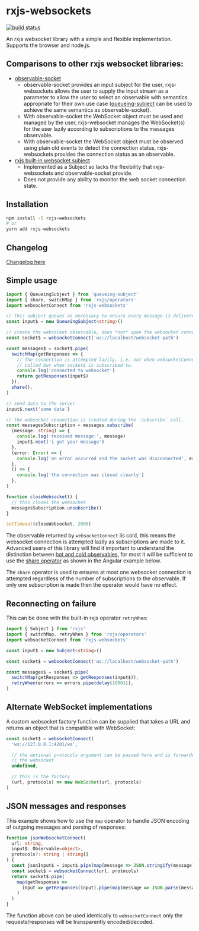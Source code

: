 # rxjs-websockets

[![build status](https://circleci.com/gh/ohjames/rxjs-websockets.png?style=shield)](https://circleci.com/gh/ohjames/rxjs-websockets)

An rxjs websocket library with a simple and flexible implementation. Supports the browser and node.js.

## Comparisons to other rxjs websocket libraries:

 * [observable-socket](https://github.com/killtheliterate/observable-socket)
   * observable-socket provides an input subject for the user, rxjs-websockets allows the user to supply the input stream as a parameter to allow the user to select an observable with semantics appropriate for their own use case ([queueing-subject](https://github.com/ohjames/queueing-subject) can be used to achieve the same semantics as observable-socket).
   * With observable-socket the WebSocket object must be used and managed by the user, rxjs-websocket manages the WebSocket(s) for the user lazily according to subscriptions to the messages observable.
   * With observable-socket the WebSocket object must be observed using plain old events to detect the connection status, rxjs-websockets provides the connection status as an observable.
 * [rxjs built-in websocket subject](https://github.com/ReactiveX/rxjs/blob/next/src/observable/dom/webSocket.ts)
   * Implemented as a Subject so lacks the flexibility that rxjs-websockets and observable-socket provide.
   * Does not provide any ability to monitor the web socket connection state.

## Installation

```bash
npm install -S rxjs-websockets
# or
yarn add rxjs-websockets
```

## Changelog

[Changelog here](changelog.markdown)

## Simple usage

```typescript
import { QueueingSubject } from 'queueing-subject'
import { share, switchMap } from 'rxjs/operators'
import websocketConnect from 'rxjs-websockets'

// this subject queues as necessary to ensure every message is delivered
const input$ = new QueueingSubject<string>()

// create the websocket observable, does *not* open the websocket connection
const socket$ = websocketConnect('ws://localhost/websocket-path')

const messages$ = socket$.pipe(
  switchMap(getResponses => {
    // The connection is attempted lazily, i.e. not when websocketConnect is
    // called but when socket$ is subscribed to.
    console.log('connected to websocket')
    return getResponses(input$)
  }),
  share(),
)

// send data to the server
input$.next('some data')

// the websocket connection is created during the `subscribe` call.
const messagesSubscription = messages.subscribe(
  (message: string) => {
    console.log('received message:', message)
    input$.next('i got your message')
  },
  (error: Error) => {
    console.log('an error occurred and the socket was disconnected', error)
  },
  () => {
    console.log('the connection was closed cleanly')
  },
)

function closeWebsocket() {
  // this closes the websocket
  messagesSubscription.unsubscribe()
}

setTimeout(closeWebsocket, 2000)
```

The observable returned by `websocketConnect` iis cold, this means the websocket connection is attempted lazily as subscriptions are made to it. Advanced users of this library will find it important to understand the distinction between [hot and cold observables](https://blog.thoughtram.io/angular/2016/06/16/cold-vs-hot-observables.html), for most it will be sufficient to use the [share operator](http://reactivex.io/rxjs/class/es6/Observable.js~Observable.html#instance-method-share) as shown in the Angular example below.

The `share` operator is used to ensures at most one websocket connection is attempted regardless of the number of subscriptions to the observable. If only one subscription is made then the operator would have no effect.

## Reconnecting on failure

This can be done with the built-in rxjs operator `retryWhen`:

```typescript
import { Subject } from 'rxjs'
import { switchMap, retryWhen } from 'rxjs/operators'
import websocketConnect from 'rxjs-websockets'

const input$ = new Subject<string>()

const socket$ = websocketConnect('ws://localhost/websocket-path')

const messages$ = socket$.pipe(
  switchMap(getResponses => getResponses(input$)),
  retryWhen(errors => errors.pipe(delay(1000))),
)
```

## Alternate WebSocket implementations

A custom websocket factory function can be supplied that takes a URL and returns an object that is compatible with WebSocket:

```typescript
const socket$ = websocketConnect(
  'ws://127.0.0.1:4201/ws',

  // the optional protocols argument can be passed here and is forwarded to
  // the websocket
  undefined,

  // this is the factory
  (url, protocols) => new WebSocket(url, protocols)
)
```

## JSON messages and responses

This example shows how to use the `map` operator to handle JSON encoding of outgoing messages and parsing of responses:

```typescript
function jsonWebsocketConnect(
  url: string,
  input$: Observable<object>,
  protocols?: string | string[]
) {
  const jsonInput$ = input$.pipe(map(message => JSON.stringify(message)))
  const socket$ = websocketConnect(url, protocols)
  return socket$.pipe(
    map(getResponses =>
      input => getResponses(input).pipe(map(message => JSON.parse(message)))
    )
  )
}
```

The function above can be used identically to `websocketConnect` only the requests/responses will be transparently encoded/decoded.
